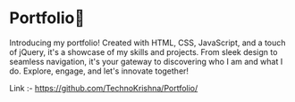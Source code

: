 # Portfolio🐳

Introducing my portfolio! Created with HTML, CSS, JavaScript, and a touch of jQuery, it's a showcase of my skills and projects. From sleek design to seamless navigation, it's your gateway to discovering who I am and what I do. Explore, engage, and let's innovate together!

Link :- https://github.com/TechnoKrishna/Portfolio/
